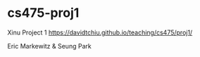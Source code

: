 # cs475-proj1

Xinu Project 1
https://davidtchiu.github.io/teaching/cs475/proj1/


Eric Markewitz & Seung Park
